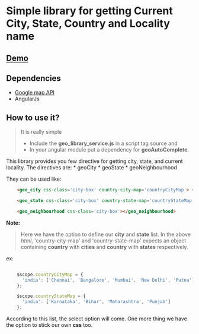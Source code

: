 # Simple library for getting Current City, State, Country and Locality name
## [Demo](https://plnkr.co/edit/zjDqed?p=preview)
## Dependencies
	
* [Google map API](https://maps.googleapis.com/maps/api/js)
* AngularJs

## How to use it?

>It is really simple
>	* Include the **geo_library_service.js** in a script tag source and 
>	* In your angular module put a dependency for **geoAutoComplete**.

This library provides you few directive for getting city, state, and current locality.
The directives are:
	* geoCity
	* geoState
	* geoNeighbourhood

They can be used like:
	
```html
	<geo_city css-class='city-box' country-city-map='countryCityMap'> </geo_city>
```

```html
	<geo_state css-class='city-box' country-state-map='countryStateMap'> </geo_state>
```
```html
	<geo_neighbourhood css-class='city-box'></geo_neighbourhood>
```

__Note:__

>	Here we have the option to define our __city__ and __state__ list.
>	In the above _html_, 'country-city-map' and 'country-state-map' expects 
>	an object containing __country__ with __cities__ and __country__ with 
>	__states__ respectively.

ex:
	
```javascript

	$scope.countryCityMap = {
	  'india': ['Chennai', 'Bangalore', 'Mumbai', 'New Delhi', 'Patna']
	};

	$scope.countryStateMap = {
	  'india': ['Karnataka', 'Bihar', 'Maharashtra', 'Punjab']
	};

```

According to this list, the select option will come. One more thing we have the option to stick our own __css__ too.
